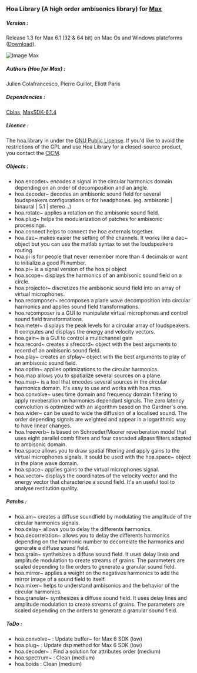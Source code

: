 ### Hoa Library (A high order ambisonics library) for <a title="Max" href="http://cycling74.com/products/max/" target="_blank">Max </a>


##### Version :

Release 1.3 for Max 6.1 (32 & 64 bit) on Mac Os and Windows plateforms (<a title="Download" href="http://www.mshparisnord.fr/hoalibrary/en/downloads/" target="_blank">Download</a>).

![Image Max](https://raw.github.com/CICM/HoaLibrary/master/Ressources/PhotoMax.png "Max Patch")

##### Authors (Hoa for Max) :

Julien Colafrancesco, Pierre Guillot, Eliott Paris

##### Dependencies : 

<a title="Cblas" href="http://www.netlib.org/clapack/cblas/" target="_blank">Cblas</a>, <a title="MaxSDK-6.1.4" href="http://cycling74.com/downloads/sdk/" target="_blank">MaxSDK-6.1.4</a>

##### Licence : 

The hoa.library in under the <a title="GNU" href="http://www.gnu.org/copyleft/gpl.html" target="_blank">GNU Public License</a>. If you'd like to avoid the restrictions of the GPL and use Hoa Library for a closed-source product, you contact the <a title="CICM" href="http://cicm.mshparisnord.org/" target="_blank">CICM</a>.

##### Objects :

- hoa.encoder~ encodes a signal in the circular harmonics domain depending on an order of decomposition and an angle.
- hoa.decoder~ decodes an ambisonic sound field for several loudspeakers configurations or for headphones. (eg. ambisonic | binaural | 5.1 | stereo ..)
- hoa.rotate~ applies a rotation on the ambisonic sound field.
- hoa.plug~ helps the modularization of patches for ambisonic processings.
- hoa.connect helps to connect the hoa externals together.
- hoa.dac~ makes easier the setting of the channels. It works like a dac~ object but you can use the matlab syntax to set the loudspeakers routing.
- hoa.pi is for people that never remember more than 4 decimals or want to initialize a good Pi number. 
- hoa.pi~ is a signal version of the hoa.pi object
- hoa.scope~ displays the harmonics of an ambisonic sound field on a circle.
- hoa.projector~ discretizes the ambisonic sound field into an array of virtual microphones.
- hoa.recomposer~ recomposes a plane wave decomposition into circular harmonics and applies sound field transformations.
- hoa.recomposer is a GUI to manipulate virtual microphones and control sound field transformations.
- hoa.meter~ displays the peak levels for a circular array of loudspeakers. It computes and displays the energy and velocity vectors.
- hoa.gain~ is a GUI to control a multichannel gain
- hoa.record~ creates a sfrecord~ object with the best arguments to record of an ambisonic sound field.
- hoa.play~ creates an sfplay~ object with the best arguments to play of an ambisonic sound field.
- hoa.optim~ applies optimizations to the circular harmonics.
- hoa.map allows you to spatialize several sources on a plane.
- hoa.map~ is a tool that encodes several sources in the circular harmonics domain. It's easy to use and works with hoa.map.
- hoa.convolve~ uses time domain and frequency domain filtering to apply reveberation on harmonics dependant signals. The zero latency convolution is optimized with an algorithm based on the Gardner's one.
- hoa.wider~ can be used to wide the diffusion of a localised sound. The order depending signals are weighted and appear in a logarithmic way to have linear changes.
- hoa.freeverb~ is based on Schroeder/Moorer reverberation model that uses eight parallel comb filters and four cascaded allpass filters adapted to ambisonic domain.
- hoa.space allows you to draw spatial filtering and apply gains to the virtual microphones signals. It sould be used with the hoa.space~ object in the plane wave domain.
- hoa.space~ applies gains to the virtual microphones signal.
- hoa.vector~ displays the coordinates of the velocity vector and the energy vector that characterize a sound field. It's an useful tool to analyse restitution quality.

##### Patchs :

- hoa.am~ creates a diffuse soundfield by modulating the amplitude of the circular harmonics signals.
- hoa.delay~ allows you to delay the differents harmonics.
- hoa.decorrelation~ allows you to delay the differents harmonics depending on the harmonic number to decorrelate the harmonics and generate a diffuse sound field.
- hoa.grain~ synthesizes a diffuse sound field. It uses delay lines and amplitude modulation to create streams of grains. The parameters are scaled depending to the orders to generate a granular sound field.
- hoa.mirror~ applies a weight on the negatives harmonics to add the mirror image of a sound field to itself. 
- hoa.mixer~ helps to understand ambisonics and the behavior of the circular harmonics.
- hoa.granular~ synthesizes a diffuse sound field. It uses delay lines and amplitude modulation to create streams of grains. The parameters are scaled depending on the orders to generate a granular sound field.


##### ToDo :

- hoa.convolve~ : Update buffer~ for Max 6 SDK (low)
- hoa.plug~ : Update dsp method for Max 6 SDK (low)
- hoa.decoder~ : Find a solution for attributes order (medium)
- hoa.spectrum~ : Clean (medium)
- hoa.boids : Clean (medium)
